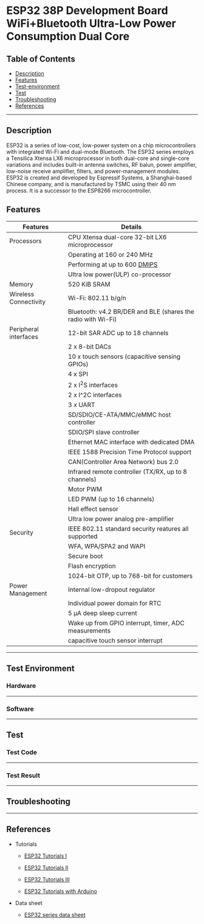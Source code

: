 # ESP32 38P Development Board WiFi+Bluetooth Ultra-Low Power Consumption Dual Core

## Table of Contents

-   [Description](#description)
-   [Features](#features)
-   [Test-environment](#test-environment)
-   [Test](#test)
-   [Troubleshooting](#troubleshooting)
-   [References](#references)

---

## Description

ESP32 is a series of low-cost, low-power system on a chip microcontrollers with integrated Wi-Fi and dual-mode Bluetooth. The ESP32 series employs a Tensilica Xtensa LX6 microprocessor in both dual-core and single-core variations and includes built-in antenna switches, RF balun, power amplifier, low-noise receive amplifier, filters, and power-management modules. ESP32 is created and developed by Espressif Systems, a Shanghai-based Chinese company, and is manufactured by TSMC using their 40 nm process. It is a successor to the ESP8266 microcontroller.

## Features

| Features              | Details                                                                  |
| --------------------- | ------------------------------------------------------------------------ |
| Processors            | CPU Xtensa dual-core 32-bit LX6 microprocessor                           |
|                       | Operating at 160 or 240 MHz                                              |
|                       | Performing at up to 600 [DMIPS](https://en.wikipedia.org/wiki/Dhrystone) |
|                       | Ultra low power(ULP) co-processor                                        |
| Memory                | 520 KiB SRAM                                                             |
| Wireless Connectivity | Wi-Fi: 802.11 b/g/n                                                      |
|                       | Bluetooth: v4.2 BR/DER and BLE (shares the radio with Wi-Fi)             |
| Peripheral interfaces | 12-bit SAR ADC up to 18 channels                                         |
|                       | 2 x 8-bit DACs                                                           |
|                       | 10 x touch sensors (capacitive sensing GPIOs)                            |
|                       | 4 x SPI                                                                  |
|                       | 2 x I<sup>2</sup>S interfaces                                            |
|                       | 2 x I^2C interfaces                                                      |
|                       | 3 x UART                                                                 |
|                       | SD/SDIO/CE-ATA/MMC/eMMC host controller                                  |
|                       | SDIO/SPI slave controller                                                |
|                       | Ethernet MAC interface with dedicated DMA                                |
|                       | IEEE 1588 Precision Time Protocol support                                |
|                       | CAN(Controller Area Network) bus 2.0                                     |
|                       | Infrared remote controller (TX/RX, up to 8 channels)                     |
|                       | Motor PWM                                                                |
|                       | LED PWM (up to 16 channels)                                              |
|                       | Hall effect sensor                                                       |
|                       | Ultra low power analog pre-amplifier                                     |
| Security              | IEEE 802.11 standard security reatures all supported                     |
|                       | WFA, WPA/SPA2 and WAPI                                                   |
|                       | Secure boot                                                              |
|                       | Flash encryption                                                         |
|                       | 1024-bit OTP, up to 768-bit for customers                                |
| Power Management      | Internal low-dropout regulator                                           |
|                       | Individual power domain for RTC                                          |
|                       | 5 μA deep sleep current                                                  |
|                       | Wake up from GPIO interrupt, timer, ADC measurements                     |
|                       | capacitive touch sensor interrupt                                        |

---

## Test Environment

### Hardware

---

### Software

---

## Test

### Test Code

---

### Test Result

---

## Troubleshooting

---

## References

-   Tutorials

    -   [ESP32 Tutorials I](https://randomnerdtutorials.com/getting-started-with-esp32/)

    -   [ESP32 Tutorials II](https://randomnerdtutorials.com/installing-the-esp32-board-in-arduino-ide-windows-instructions/)

    -   [ESP32 Tutorials III](http://esp32.net/)

    -   [ESP32 Tutorials with Arduino](https://www.dfrobot.com/blog-964.html)

-   Data sheet
    -   [ESP32 series data sheet](https://www.mouser.com/datasheet/2/891/esp-wroom-32_datasheet_en-1223836.pdf)
